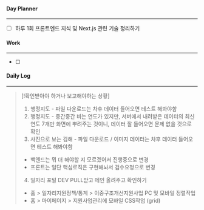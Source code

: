 
#### Day Planner
---
- [ ] 하루 1회 프론트엔드 지식 및 Next.js 관련 기술 정리하기


#### Work
---
- [ ] 


#### Daily Log
---
> [!확인받아야 하거나 보고해야하는 상황]
> 1. 행정지도 - 파일 다운로드는 차후 데이터 들어오면 테스트 해봐야함 
> 2. 행정지도 - 중간중간 비는 연도가 있지만, 서버에서 내려받은 데이터의 최신 연도 7개만 화면에 뿌려주는 것이니, 데이터 잘 들어오면 문제 없을 것으로 확인
> 3. 사진으로 보는 김해 - 파일 다운로드 / 이미지 데이터는 차후 데이터 들어오면 테스트 해봐야함
>  - 백엔드는 뭐 더 해야할 지 모르겠어서 진행중으로 변경
>  - 프론트는 일단 핵심로직은 구현해놔서 검수요청으로 변경
> 4. 일자리 포털 DEV PULL받고 메인 올려주고 확인하기
>  - 홈 > 일자리지원정책/통계 > 이중구조개선지원사업 PC 및 모바일 정렬작업
>  - 홈 > 마이페이지 > 지원사업관리에 모바일 CSS작업 (grid)
